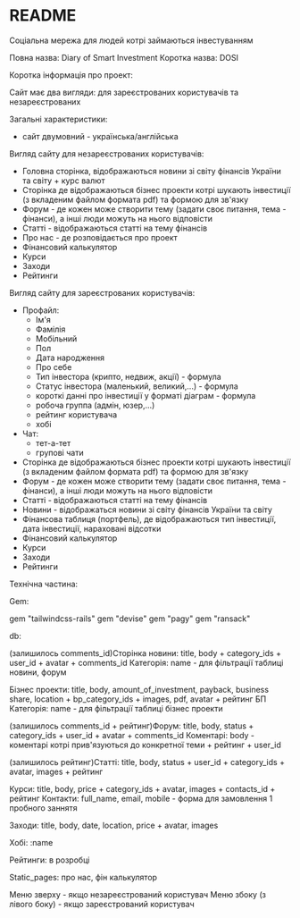 # README

Соціальна мережа для людей котрі займаються інвестуванням

Повна назва: Diary of Smart Investment
Коротка назва: DOSI

Коротка інформація про проект:

Сайт має два вигляди: для зареєстрованих користувачів та незареєстрованих

Загальні характеристики:
* сайт двумовний - українська/англійська

Вигляд сайту для незареєстрованих користувачів:
* Головна сторінка, відображаються новини зі світу фінансів України та світу + курс валют
* Сторінка де відображаються бізнес проекти котрі шукають інвестиції (з вкладеним файлом формата pdf) та формою для зв'язку
* Форум - де кожен може створити тему (задати своє питання, тема - фінанси), а інші люди можуть на нього відповісти
* Статті - відображаються статті на тему фінансів
* Про нас - де розповідається про проект
* Фінансовий калькулятор
* Курси
* Заходи
* Рейтинги

Вигляд сайту для зареєстрованих користувачів:
* Профайл:
  * Ім'я
  * Фамілія
  * Мобільний
  * Пол
  * Дата народження
  * Про себе
  * Тип інвестора (крипто, недвиж, акції) - формула
  * Статус інвестора (маленький, великий,...) - формула
  * короткі данні про інвестиції у форматі діаграм - формула
  * робоча группа (адмін, юзер,...)
  * рейтинг користувача
  * хобі
* Чат:
  * тет-а-тет
  * групові чати
* Сторінка де відображаються бізнес проекти котрі шукають інвестиції (з вкладеним файлом формата pdf) та формою для зв'язку
* Форум - де кожен може створити тему (задати своє питання, тема - фінанси), а інші люди можуть на нього відповісти
* Статті - відображаються статті на тему фінансів
* Новини - відображаться новини зі світу фінансів України та світу
* Фінансова таблиця (портфель), де відображаються тип інвестиції, дата інвестиції, нараховані відсотки
* Фінансовий калькулятор
* Курси
* Заходи
* Рейтинги

Технічна частина:

Gem:

gem "tailwindcss-rails"
gem "devise"
gem "pagy"
gem "ransack"

db:

(залишилось comments_id)Сторінка новини: title, body + category_ids + user_id + avatar + comments_id
Категорія: name - для фільтрації таблиці новини, форум

Бізнес проекти: title, body, amount_of_investment, payback, business share, location + bp_category_ids + images, pdf, avatar + рейтинг
БП Категорія: name - для фільтрації таблиці бізнес проекти

(залишилось comments_id + рейтинг)Форум: title, body, status + category_ids + user_id + avatar + comments_id
Коментарі: body - коментарі котрі прив'язуються до конкретної теми + рейтинг + user_id

(залишилось рейтинг)Статті: title, body, status + user_id + category_ids + avatar, images + рейтинг

Курси: title, body, price + category_ids + avatar, images + contacts_id + рейтинг
Контакти: full_name, email, mobile - форма для замовлення 1 пробного заннятя

Заходи: title, body, date, location, price + avatar, images

Хобі: :name

Рейтинги: в розробці

Static_pages: про нас, фін калькулятор

Меню зверху - якщо незареєстрований користувач
Меню збоку (з лівого боку) - якщо зареєстрований користувач



